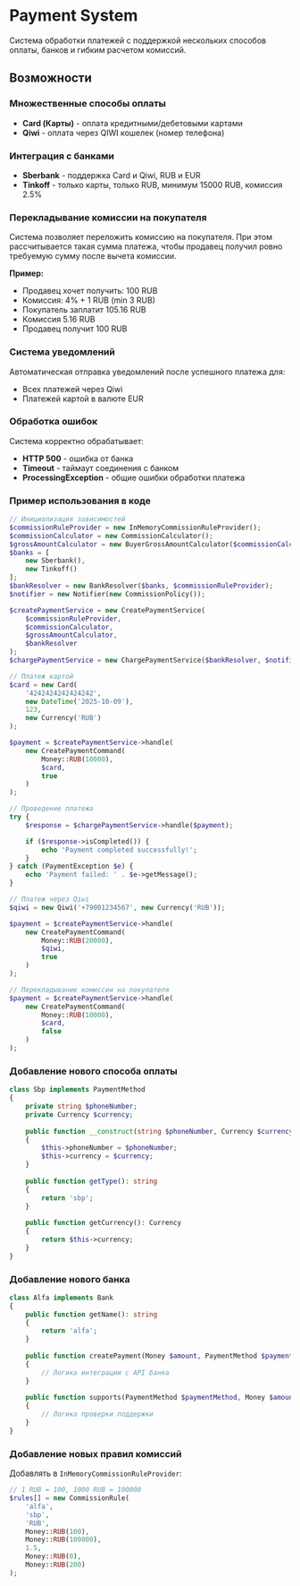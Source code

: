 # Payment System

Система обработки платежей с поддержкой нескольких способов оплаты, банков и гибким расчетом комиссий.

## Возможности

### Множественные способы оплаты
- **Card (Карты)** - оплата кредитными/дебетовыми картами
- **Qiwi** - оплата через QIWI кошелек (номер телефона)

### Интеграция с банками
- **Sberbank** - поддержка Card и Qiwi, RUB и EUR
- **Tinkoff** - только карты, только RUB, минимум 15000 RUB, комиссия 2.5%

### Перекладывание комиссии на покупателя
Система позволяет переложить комиссию на покупателя. При этом рассчитывается такая сумма платежа, 
чтобы продавец получил ровно требуемую сумму после вычета комиссии.

**Пример:**
- Продавец хочет получить: 100 RUB
- Комиссия: 4% + 1 RUB (min 3 RUB)
- Покупатель заплатит 105.16 RUB
- Комиссия 5.16 RUB
- Продавец получит 100 RUB

### Система уведомлений
Автоматическая отправка уведомлений после успешного платежа для:
- Всех платежей через Qiwi
- Платежей картой в валюте EUR

### Обработка ошибок
Система корректно обрабатывает:
- **HTTP 500** - ошибка от банка
- **Timeout** - таймаут соединения с банком
- **ProcessingException** - общие ошибки обработки платежа


### Пример использования в коде
```php
// Инициализация зависимостей
$commissionRuleProvider = new InMemoryCommissionRuleProvider();
$commissionCalculator = new CommissionCalculator();
$grossAmountCalculator = new BuyerGrossAmountCalculator($commissionCalculator);
$banks = [
    new Sberbank(), 
    new Tinkoff()
];
$bankResolver = new BankResolver($banks, $commissionRuleProvider);
$notifier = new Notifier(new CommissionPolicy());

$createPaymentService = new CreatePaymentService(
    $commissionRuleProvider,
    $commissionCalculator,
    $grossAmountCalculator,
    $bankResolver
);
$chargePaymentService = new ChargePaymentService($bankResolver, $notifier);

// Платеж картой
$card = new Card(
    '4242424242424242', 
    new DateTime('2025-10-09'), 
    123, 
    new Currency('RUB')
);

$payment = $createPaymentService->handle(
    new CreatePaymentCommand(
        Money::RUB(10000), 
        $card, 
        true
    )
);

// Проведение платежа
try {
    $response = $chargePaymentService->handle($payment);

    if ($response->isCompleted()) {
        echo 'Payment completed successfully!';
    }
} catch (PaymentException $e) {
    echo 'Payment failed: ' . $e->getMessage();
}

// Платеж через Qiwi
$qiwi = new Qiwi('+79001234567', new Currency('RUB'));

$payment = $createPaymentService->handle(
    new CreatePaymentCommand(
        Money::RUB(20000), 
        $qiwi, 
        true
    )
);

// Перекладывание комиссии на покупателя
$payment = $createPaymentService->handle(
    new CreatePaymentCommand(
        Money::RUB(10000), 
        $card, 
        false
    )
);
```

### Добавление нового способа оплаты
```php
class Sbp implements PaymentMethod
{
    private string $phoneNumber;
    private Currency $currency;
    
    public function __construct(string $phoneNumber, Currency $currency)
    {
        $this->phoneNumber = $phoneNumber;
        $this->currency = $currency;
    }
    
    public function getType(): string
    {
        return 'sbp';
    }
    
    public function getCurrency(): Currency
    {
        return $this->currency;
    }
}
```

### Добавление нового банка
```php
class Alfa implements Bank
{
    public function getName(): string
    {
        return 'alfa';
    }
    
    public function createPayment(Money $amount, PaymentMethod $paymentMethod): Payment
    {
        // Логика интеграции с API банка
    }
    
    public function supports(PaymentMethod $paymentMethod, Money $amount): bool
    {
        // Логика проверки поддержки
    }
}
```

### Добавление новых правил комиссий
Добавлять в `InMemoryCommissionRuleProvider`:
```php
// 1 RUB = 100, 1000 RUB = 100000
$rules[] = new CommissionRule(
    'alfa',
    'sbp',
    'RUB',
    Money::RUB(100),  
    Money::RUB(100000),
    1.5,
    Money::RUB(0),
    Money::RUB(200)
);
```


